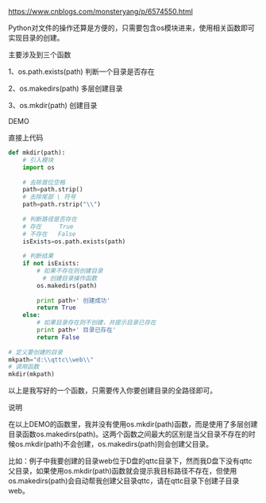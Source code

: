 https://www.cnblogs.com/monsteryang/p/6574550.html

Python对文件的操作还算是方便的，只需要包含os模块进来，使用相关函数即可实现目录的创建。

主要涉及到三个函数

1、os.path.exists(path) 判断一个目录是否存在

2、os.makedirs(path) 多层创建目录

3、os.mkdir(path) 创建目录

DEMO

直接上代码

```py
def mkdir(path):
    # 引入模块
    import os
 
    # 去除首位空格
    path=path.strip()
    # 去除尾部 \ 符号
    path=path.rstrip("\\")
 
    # 判断路径是否存在
    # 存在     True
    # 不存在   False
    isExists=os.path.exists(path)
 
    # 判断结果
    if not isExists:
        # 如果不存在则创建目录
        　# 创建目录操作函数
        os.makedirs(path) 
 
        print path+' 创建成功'
        return True
    else:
        # 如果目录存在则不创建，并提示目录已存在
        print path+' 目录已存在'
        return False
 
# 定义要创建的目录
mkpath="d:\\qttc\\web\\"
# 调用函数
mkdir(mkpath)
```
 以上是我写好的一个函数，只需要传入你要创建目录的全路径即可。

说明

在以上DEMO的函数里，我并没有使用os.mkdir(path)函数，而是使用了多层创建目录函数os.makedirs(path)。这两个函数之间最大的区别是当父目录不存在的时候os.mkdir(path)不会创建，os.makedirs(path)则会创建父目录。

比如：例子中我要创建的目录web位于D盘的qttc目录下，然而我D盘下没有qttc父目录，如果使用os.mkdir(path)函数就会提示我目标路径不存在，但使用os.makedirs(path)会自动帮我创建父目录qttc，请在qttc目录下创建子目录web。